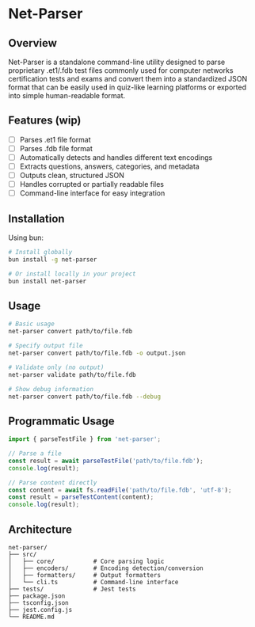 # Net-Parser

## Overview

Net-Parser is a standalone command-line utility designed to parse proprietary
.et1/.fdb test files commonly used for computer networks certification tests and
exams and convert them into a standardized JSON format that can be easily used
in quiz-like learning platforms or exported into simple human-readable format.

## Features (wip)

- [ ] Parses .et1 file format
- [ ] Parses .fdb file format
- [ ] Automatically detects and handles different text encodings
- [ ] Extracts questions, answers, categories, and metadata
- [ ] Outputs clean, structured JSON
- [ ] Handles corrupted or partially readable files
- [ ] Command-line interface for easy integration

## Installation

Using bun:

```bash
# Install globally
bun install -g net-parser

# Or install locally in your project
bun install net-parser
```

## Usage

```bash
# Basic usage
net-parser convert path/to/file.fdb

# Specify output file
net-parser convert path/to/file.fdb -o output.json

# Validate only (no output)
net-parser validate path/to/file.fdb

# Show debug information
net-parser convert path/to/file.fdb --debug
```

## Programmatic Usage

```typescript
import { parseTestFile } from 'net-parser';

// Parse a file
const result = await parseTestFile('path/to/file.fdb');
console.log(result);

// Parse content directly
const content = await fs.readFile('path/to/file.fdb', 'utf-8');
const result = parseTestContent(content);
console.log(result);
```

## Architecture

```
net-parser/
├── src/
│   ├── core/           # Core parsing logic
│   ├── encoders/       # Encoding detection/conversion
│   ├── formatters/     # Output formatters
│   └── cli.ts          # Command-line interface
├── tests/              # Jest tests
├── package.json
├── tsconfig.json
├── jest.config.js
└── README.md
```
